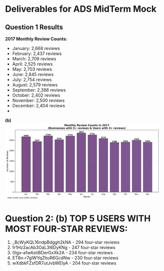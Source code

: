 # Deliverables for ADS MidTerm Mock

## Question 1 Results

**2017 Monthly Review Counts:**
- January: 2,668 reviews
- February: 2,437 reviews
- March: 2,709 reviews
- April: 2,525 reviews
- May: 2,703 reviews
- June: 2,845 reviews
- July: 2,754 reviews
- August: 2,579 reviews
- September: 2,388 reviews
- October: 2,402 reviews
- November: 2,500 reviews
- December: 2,404 reviews
- 
**(b)** 
![2017 Monthly Reviews](./2017_monthly_reviews.png)

**Question 2:**
**(b)**
TOP 5 USERS WITH MOST FOUR-STAR REVIEWS:
==================================================
1. _BcWyKQL16ndpBdggh2kNA - 294 four-star reviews
2. fr1Hz2acAb3OaL3l6DyKNg - 247 four-star reviews
3. 0Igx-a1wAstiBDerGxXk2A - 234 four-star reviews
4. ET8n-r7glWYqZhuR6GcdNw - 230 four-star reviews
5. wXdbkFZsfDR7utJvbWElyA - 204 four-star reviews
        
